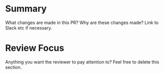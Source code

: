 # Summary

What changes are made in this PR?
Why are these changes made? Link to Slack etc if necessary. 

# Review Focus 

Anything you want the reviewer to pay attention to? Feel free to delete this section.